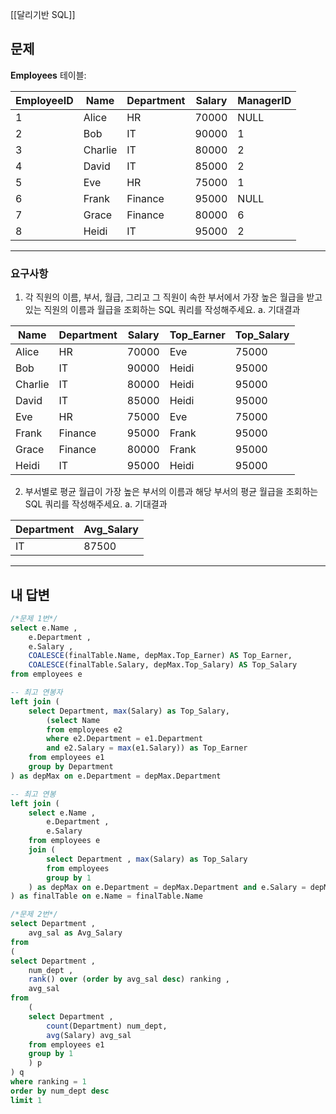 [[달리기반 SQL]]
## 문제

**Employees** 테이블:

| EmployeeID | Name    | Department | Salary | ManagerID |
| ---------- | ------- | ---------- | ------ | --------- |
| 1          | Alice   | HR         | 70000  | NULL      |
| 2          | Bob     | IT         | 90000  | 1         |
| 3          | Charlie | IT         | 80000  | 2         |
| 4          | David   | IT         | 85000  | 2         |
| 5          | Eve     | HR         | 75000  | 1         |
| 6          | Frank   | Finance    | 95000  | NULL      |
| 7          | Grace   | Finance    | 80000  | 6         |
| 8          | Heidi   | IT         | 95000  | 2         |

---
### 요구사항

1. 각 직원의 이름, 부서, 월급, 그리고 그 직원이 속한 부서에서 가장 높은 월급을 받고 있는 직원의 이름과 월급을 조회하는 SQL 쿼리를 작성해주세요.
    a. 기대결과

|Name|Department|Salary|Top_Earner|Top_Salary|
|---|---|---|---|---|
|Alice|HR|70000|Eve|75000|
|Bob|IT|90000|Heidi|95000|
|Charlie|IT|80000|Heidi|95000|
|David|IT|85000|Heidi|95000|
|Eve|HR|75000|Eve|75000|
|Frank|Finance|95000|Frank|95000|
|Grace|Finance|80000|Frank|95000|
|Heidi|IT|95000|Heidi|95000|

2. 부서별로 평균 월급이 가장 높은 부서의 이름과 해당 부서의 평균 월급을 조회하는 SQL 쿼리를 작성해주세요.
    a. 기대결과

|Department|Avg_Salary|
|---|---|
|IT|87500|

---

## 내 답변

```sql
/*문제 1번*/
select e.Name ,
	e.Department ,
	e.Salary ,
	COALESCE(finalTable.Name, depMax.Top_Earner) AS Top_Earner,
	COALESCE(finalTable.Salary, depMax.Top_Salary) AS Top_Salary
from employees e

-- 최고 연봉자
left join (
	select Department, max(Salary) as Top_Salary,
		(select Name
		from employees e2
		where e2.Department = e1.Department 
		and e2.Salary = max(e1.Salary)) as Top_Earner
	from employees e1
	group by Department
) as depMax on e.Department = depMax.Department

-- 최고 연봉
left join (
	select e.Name ,
		e.Department ,
		e.Salary
	from employees e
	join (
		select Department , max(Salary) as Top_Salary
		from employees
		group by 1
	) as depMax on e.Department = depMax.Department and e.Salary = depMax.Top_Salary
) as finalTable on e.Name = finalTable.Name

/*문제 2번*/
select Department ,
	avg_sal as Avg_Salary
from
(
select Department ,
	num_dept ,
	rank() over (order by avg_sal desc) ranking ,
	avg_sal
from
	(
	select Department ,
		count(Department) num_dept,
		avg(Salary) avg_sal
	from employees e1
	group by 1
	) p
) q
where ranking = 1
order by num_dept desc
limit 1
```
